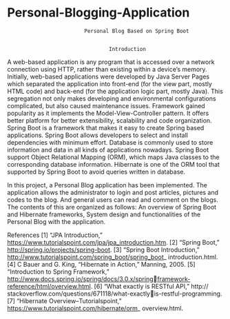 # Personal-Blogging-Application


                             Personal Blog Based on Spring Boot
                                                
                                                
                                     Introduction
A web-based application is any program that is accessed over a network connection using 
HTTP, rather than existing within a device’s memory. Initially, web-based applications were 
developed by Java Server Pages which separated the application into front-end (for the view part, 
mostly HTML code) and back-end (for the application logic part, mostly Java). This segregation
not only makes developing and environmental configurations complicated, but also caused 
maintenance issues.
Framework gained popularity as it implements the Model-View-Controller pattern. It 
offers better platform for better extensibility, scalability and code organization. Spring Boot is a 
framework that makes it easy to create Spring based applications. Spring Boot allows developers 
to select and install dependencies with minimum effort. 
Database is commonly used to store information and data in all kinds of applications 
nowadays. Spring Boot support Object Relational Mapping (ORM), which maps Java classes to 
the corresponding database information. Hibernate is one of the ORM tool that supported by 
Spring Boot to avoid queries written in database.

In this project, a Personal Blog application has been implemented. The application allows 
the administrator to login and post articles, pictures and codes to the blog. And general users can 
read and comment on the blogs.
The contents of this are organized as follows: An overview of 
Spring Boot and Hibernate frameworks, System design and functionalities 
of the Personal Blog with the application.

References
[1] “JPA Introduction,” https://www.tutorialspoint.com/jpa/jpa_introduction.htm.
[2] “Spring Boot,” http://spring.io/projects/spring-boot.
[3] “Spring Boot Introduction,” http://www.tutorialspoint.com/spring_boot/spring_boot_ 
introduction.html. 
[4] C Bauer and G. King, “Hibernate in Action,” Manning, 2005.
[5] “Introduction to Spring Framework,” http://www.docs.spring.io/spring/docs/3.0.x/springframework-reference/html/overview.html.
[6] “What exactly is RESTful API,” http:// stackoverflow.com/questions/671118/what-exactlyis-restful-programming.
[7] “Hibernate Overview–Tutorialspoint,” https://www.tutorialspoint.com/hibernate/orm_ 
overview.html.

